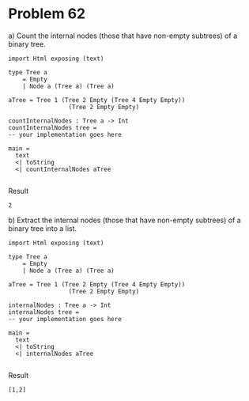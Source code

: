 # Problem 62

a) Count the internal nodes (those that have non-empty subtrees) of a binary tree.

```
import Html exposing (text)

type Tree a
    = Empty
    | Node a (Tree a) (Tree a)

aTree = Tree 1 (Tree 2 Empty (Tree 4 Empty Empty))
                 (Tree 2 Empty Empty)

countInternalNodes : Tree a -> Int 
countInternalNodes tree = 
-- your implementation goes here

main = 
  text 
  <| toString 
  <| countInternalNodes aTree   
  
```
Result
```
2
```

b) Extract the internal nodes (those that have non-empty subtrees) of a binary tree into a list.

```
import Html exposing (text)

type Tree a
    = Empty
    | Node a (Tree a) (Tree a)

aTree = Tree 1 (Tree 2 Empty (Tree 4 Empty Empty))
                 (Tree 2 Empty Empty)

internalNodes : Tree a -> Int 
internalNodes tree = 
-- your implementation goes here

main = 
  text 
  <| toString 
  <| internalNodes aTree   
  
```
Result
```
[1,2]
```
